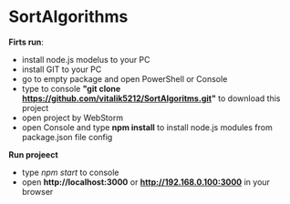 # SortAlgorithms

**Firts run**: 
  - install node.js modelus to your PC
  - install GIT to your PC
  - go to empty package and open PowerShell or Console
  - type to console **"git clone https://github.com/vitalik5212/SortAlgoritms.git"** to download this project
  - open project by WebStorm
  - open Console and type **npm install** to install node.js modules from package.json file config
  
**Run projeect**
  - type *npm start* to console
  - open **http://localhost:3000** or **http://192.168.0.100:3000** in your browser
